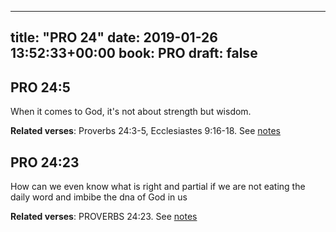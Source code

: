 
---
title: "PRO 24"
date: 2019-01-26 13:52:33+00:00
book: PRO
draft: false
---

## PRO 24:5

When it comes to God, it's not about strength but wisdom.

**Related verses**: Proverbs 24:3-5, Ecclesiastes 9:16-18. See [notes](https://my.bible.com/notes/3085789324676686083)


## PRO 24:23

How can we even know what is right and partial if we are not eating the daily word and imbibe the dna of God in us

**Related verses**: PROVERBS 24:23. See [notes](https://my.bible.com/notes/2708000362560479640)


